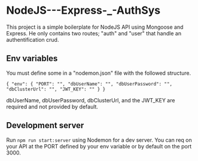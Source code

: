 # NodeJS---Express-_-AuthSys

This project is a simple boilerplate for NodeJS API using Mongoose and Express. He only contains two routes; "auth" and "user" that handle an authentification crud.

## Env variables

You must define some in a "nodemon.json" file with the followed structure.

`
{
    "env": {
        "PORT": "",
        "dbUserName": "",
        "dbUserPassword": "",
        "dbClusterUrl": "",
        "JWT_KEY": ""
    }
}
`

dbUserName, dbUserPassword, dbClusterUrl, and the JWT_KEY are required and not provided by default.

## Development server

Run `npm run start:server` using Nodemon for a dev server. You can req on your API at the PORT defined by your env variable or by default on the port 3000.
